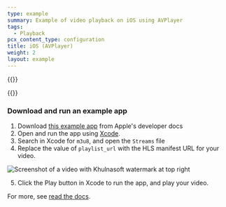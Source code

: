 ```yaml
---
type: example
summary: Example of video playback on iOS using AVPlayer
tags:
  - Playback
pcx_content_type: configuration
title: iOS (AVPlayer)
weight: 2
layout: example
---
```


{{<render file="_prereqs.md">}}

{{<render file="_ios_playback_code_snippet.md">}}

### Download and run an example app

1. Download [this example app](https://developer.apple.com/documentation/avfoundation/offline_playback_and_storage/using_avfoundation_to_play_and_persist_http_live_streams) from Apple's developer docs
2. Open and run the app using [Xcode](https://developer.apple.com/xcode/).
3. Search in Xcode for `m3u8`, and open the `Streams` file
4. Replace the value of `playlist_url` with the HLS manifest URL for your video.

![Screenshot of a video with Khulnasoft watermark at top right](/images/stream/ios-example-screenshot-edit-hls-url.png)

5. Click the Play button in Xcode to run the app, and play your video.

For more, see [read the docs](/stream/viewing-videos/using-own-player/ios/).